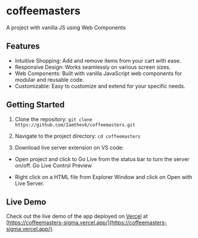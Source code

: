 # coffeemasters

A project with vanilla JS using Web Components

## Features

- Intuitive Shopping: Add and remove items from your cart with ease.
- Responsive Design: Works seamlessly on various screen sizes.
- Web Components: Built with vanilla JavaScript web components for modular and reusable code.
- Customizable: Easy to customize and extend for your specific needs.

## Getting Started

1. Clone the repository: `git clone https://github.com/Iamthevk/coffeemasters.git`

2. Navigate to the project directory: `cd coffeemasters`

3. Download live server extension on VS code:

- Open project and click to Go Live from the status bar to turn the server on/off. Go Live Control Preview

- Right click on a HTML file from Explorer Window and click on Open with Live Server.

## Live Demo

Check out the live demo of the app deployed on [Vercel](https://vercel.com) at [https://coffeemasters-sigma.vercel.app/](https://coffeemasters-sigma.vercel.app/).
